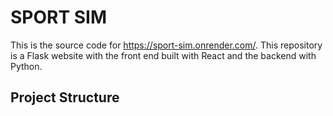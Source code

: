 # SPORT SIM 
This is the source code for https://sport-sim.onrender.com/. This repository is a Flask website with the front end built with React and the backend with Python.


## Project Structure
